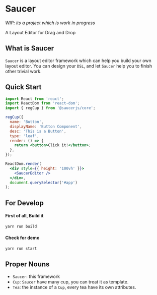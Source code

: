 # Saucer

*WIP: its a project which is work in progress*

A Layout Editor for Drag and Drop

## What is Saucer

`Saucer` is a layout editor framework which can help you build your own layout editor. You can design your `DSL`, and let `Saucer` help you to finish other trivial work.

## Quick Start

```jsx
import React from 'react';
import ReactDom from 'react-dom';
import { regCup } from '@saucerjs/core';

regCup({
  name: 'Button',
  displayName: 'Button Component',
  desc: 'This is a Button',
  type: 'leaf',
  render: () => {
    return <button>Click it!</button>;
  },
});

ReactDom.render(
  <div style={{ height: '100vh' }}>
    <SaucerEditor />
  </div>,
  document.querySelector('#app')
);
```

## For Develop

#### First of all, Build it

```bash
yarn run build
```

#### Check for demo

```bash
yarn run start
```

## Proper Nouns

- `Saucer`: this framework
- `Cup`: `Saucer` have many cup, you can treat it as template.
- `Tea`: the instance of a `Cup`, every tea have its own attributes.

